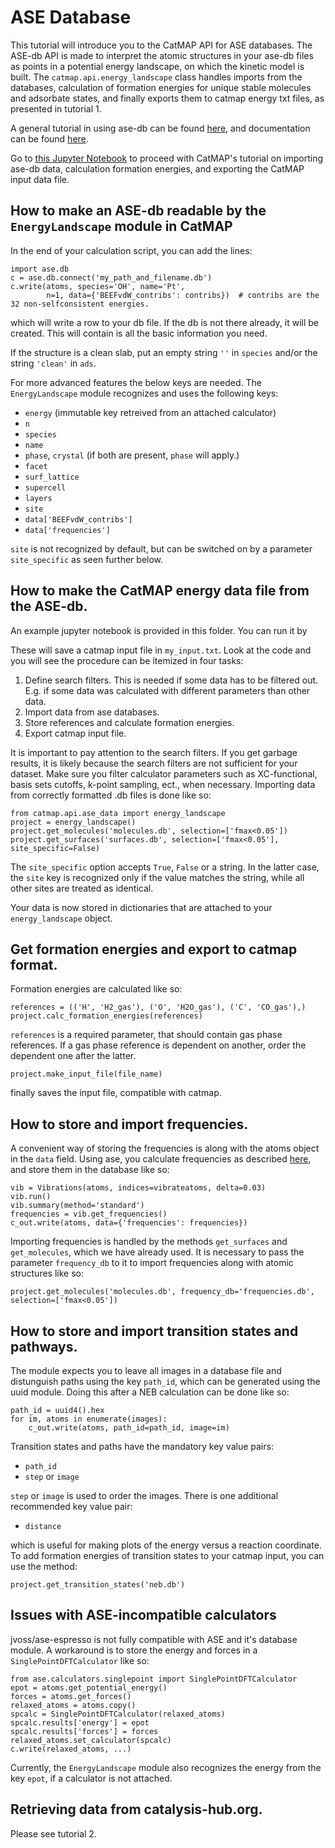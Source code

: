 # ASE Database

This tutorial will introduce you to the CatMAP API for ASE databases.
The ASE-db API is made to interpret the atomic structures in your ase-db files as points in a potential energy landscape, on which the kinetic model is built. The `catmap.api.energy_landscape` class handles imports from the databases, calculation of formation energies for unique stable molecules and adsorbate states, and finally exports them to catmap energy txt files, as presented in tutorial 1.

A general tutorial in using ase-db can be found [here](https://wiki.fysik.dtu.dk/ase/tutorials/db/db.html),
and documentation can be found [here](https://wiki.fysik.dtu.dk/ase/ase/db/db.html).

Go to [this Jupyter Notebook](https://wiki.fysik.dtu.dk/ase/ase/db/db.html) to proceed with CatMAP's tutorial on importing ase-db data, calculation formation energies, and exporting the CatMAP input data file.

## How to make an ASE-db readable by the `EnergyLandscape` module in CatMAP

In the end of your calculation script, you can add the lines:
    
    import ase.db
    c = ase.db.connect('my_path_and_filename.db')
    c.write(atoms, species='OH', name='Pt',
            n=1, data={'BEEFvdW_contribs': contribs})  # contribs are the 32 non-selfconsistent energies.

which will write a row to your db file. If the db is not there already, it will be created. 
This will contain is all the basic information you need.

If the structure is a clean slab, put an empty string `''` in `species` and/or the string `'clean'` in `ads`.

For more advanced features the below keys are needed. The `EnergyLandscape` module recognizes and uses the following keys:

 - `energy` (immutable key retreived from an attached calculator)
 - `n`
 - `species`
 - `name`
 - `phase`, `crystal` (if both are present, `phase` will apply.)
 - `facet`
 - `surf_lattice`
 - `supercell`
 - `layers`
 - `site`
 - `data['BEEFvdW_contribs']`
 - `data['frequencies']`

`site` is not recognized by default, but can be switched on by a parameter `site_specific` as seen further below.

## How to make the CatMAP energy data file from the ASE-db.

An example jupyter notebook is provided in this folder. You can run it by

These will save a catmap input file in `my_input.txt`. Look at the code and you will see the procedure can be itemized in four tasks:
1) Define search filters. This is needed if some data has to be filtered out.
    E.g. if some data was calculated with different parameters than other data.
2) Import data from ase databases.
3) Store references and calculate formation energies.
4) Export catmap input file.

It is important to pay attention to the search filters. If you get garbage
results, it is likely because the search filters are not
sufficient for your dataset. Make sure you filter calculator parameters such as
XC-functional, basis sets cutoffs, k-point sampling, ect., when necessary.
Importing data from correctly formatted .db files is done like so:
    
    from catmap.api.ase_data import energy_landscape
    project = energy_landscape()
    project.get_molecules('molecules.db', selection=['fmax<0.05'])
    project.get_surfaces('surfaces.db', selection=['fmax<0.05'], site_specific=False)

The `site_specific` option accepts `True`, `False` or a string. In the latter case, the `site` key is recognized only if the value matches the string, while all other sites are treated as identical.

Your data is now stored in dictionaries that are attached to your `energy_landscape` object.

## Get formation energies and export to catmap format.

Formation energies are calculated like so:

    references = (('H', 'H2_gas'), ('O', 'H2O_gas'), ('C', 'CO_gas'),)
    project.calc_formation_energies(references)

`references` is a required parameter, that should contain gas phase references. If a gas phase reference is dependent on another, order the dependent one after the latter.

    project.make_input_file(file_name)

finally saves the input file, compatible with catmap.

## How to store and import frequencies.

A convenient way of storing the frequencies is along with the atoms object in the `data` field. Using ase, you calculate frequencies as described [here](https://wiki.fysik.dtu.dk/ase/ase/vibrations/vibrations.html), and store them in the database like so:

    vib = Vibrations(atoms, indices=vibrateatoms, delta=0.03)
    vib.run()
    vib.summary(method='standard')
    frequencies = vib.get_frequencies()
    c_out.write(atoms, data={'frequencies': frequencies})

Importing frequencies is handled by the methods `get_surfaces` and `get_molecules`, which we have already used. It is necessary to pass the parameter `frequency_db` to it to import frequencies along with atomic structures like so:

    project.get_molecules('molecules.db', frequency_db='frequencies.db', selection=['fmax<0.05'])

## How to store and import transition states and pathways.

The module expects you to leave all images in a database file and distunguish
paths using the key `path_id`, which can be generated using the uuid module.
Doing this after a NEB calculation can be done like so:

    path_id = uuid4().hex
    for im, atoms in enumerate(images):
        c_out.write(atoms, path_id=path_id, image=im)

Transition states and paths have the mandatory key value pairs:

 - `path_id`
 - `step` or `image`

`step` or `image` is used to order the images.
There is one additional recommended key value pair:

 - `distance`

which is useful for making plots of the energy versus a reaction coordinate.
To add formation energies of transition states to your catmap input, you can use the method:

    project.get_transition_states('neb.db')

## Issues with ASE-incompatible calculators

jvoss/ase-espresso is not fully compatible with ASE and it's database module.
A workaround is to store the energy and forces in a `SinglePointDFTCalculator` like so:

    from ase.calculators.singlepoint import SinglePointDFTCalculator
    epot = atoms.get_potential_energy()
    forces = atoms.get_forces()
    relaxed_atoms = atoms.copy()
    spcalc = SinglePointDFTCalculator(relaxed_atoms)
    spcalc.results['energy'] = epot
    spcalc.results['forces'] = forces
    relaxed_atoms.set_calculator(spcalc)
    c.write(relaxed_atoms, ...)

Currently, the `EnergyLandscape` module also recognizes the energy from the key `epot`, if a calculator is not attached.

## Retrieving data from catalysis-hub.org.

Please see tutorial 2.
